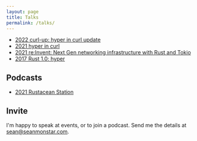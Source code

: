 ```yaml
---
layout: page
title: Talks
permalink: /talks/
---
```

- [2022 curl-up: hyper in curl update](/blog/curl-up-2022-hyper-in-curl/)
- [2021 hyper in curl](https://www.youtube.com/watch?v=okGUxW_i9yk)
- [2021 re:Invent: Next Gen networking infrastructure with Rust and Tokio](https://youtu.be/MZyleK8elPk)
- [2017 Rust 1.0: hyper](https://www.youtube.com/watch?v=BvIx90ic6YA&t=950s)

## Podcasts

- [2021 Rustacean Station](https://rustacean-station.org/episode/045-sean-arthur/)

## Invite

I'm happy to speak at events, or to join a podcast. Send me the details
at [sean@seanmonstar.com](mailto:sean@seanmonstar.com).
